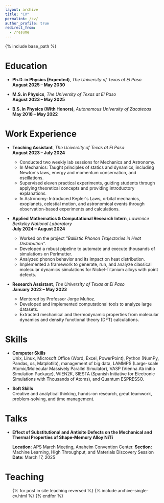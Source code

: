 ```yaml
---
layout: archive
title: "CV"
permalink: /cv/
author_profile: true
redirect_from:
  - /resume
---
```


{% include base_path %}

Education
======

* **Ph.D. in Physics (Expected)**, *The University of Texas at El Paso*  
  **August 2025 – May 2030**

* **M.S. in Physics**, *The University of Texas at El Paso*  
  **August 2023 – May 2025**

* **B.S. in Physics (With Honors)**, *Autonomous University of Zacatecas*  
  **May 2018 – May 2022**


Work Experience
======

* **Teaching Assistant**, *The University of Texas at El Paso*  
  **August 2023 – July 2024**  
  - Conducted two weekly lab sessions for Mechanics and Astronomy.  
  - In Mechanics: Taught principles of statics and dynamics, including Newton's laws, energy and momentum conservation, and oscillations.  
  - Supervised eleven practical experiments, guiding students through applying theoretical concepts and providing introductory explanations.  
  - In Astronomy: Introduced Kepler's Laws, orbital mechanics, exoplanets, celestial motion, and astronomical events through observation-based experiments and calculations.

* **Applied Mathematics & Computational Research Intern**, *Lawrence Berkeley National Laboratory*  
  **July 2024 – August 2024**  
  - Worked on the project *"Ballistic Phonon Trajectories in Heat Distribution"*.  
  - Developed a robust pipeline to automate and execute thousands of simulations on Perlmutter.  
  - Analyzed phonon behavior and its impact on heat distribution.  
  - Implemented a framework to generate, run, and analyze classical molecular dynamics simulations for Nickel-Titanium alloys with point defects.

* **Research Assistant**, *The University of Texas at El Paso*  
  **January 2022 – May 2023**  
  - Mentored by Professor Jorge Muñoz.  
  - Developed and implemented computational tools to analyze large datasets.  
  - Extracted mechanical and thermodynamic properties from molecular dynamics and density functional theory (DFT) calculations.

Skills
======

* **Computer Skills**  
  Unix, Linux, Microsoft Office (Word, Excel, PowerPoint), Python (NumPy, Pandas, os, Matplotlib), management of big data, LAMMPS (Large-scale Atomic/Molecular Massively Parallel Simulator), VASP (Vienna Ab initio Simulation Package), WIEN2K, SIESTA (Spanish Initiative for Electronic Simulations with Thousands of Atoms), and Quantum ESPRESSO.

* **Soft Skills**  
  Creative and analytical thinking, hands-on research, great teamwork, problem-solving, and time management.

Talks
=====

* **Effect of Substitutional and Antisite Defects on the Mechanical and Thermal Properties of Shape-Memory Alloy NiTi**  
   
  **Location:** APS March Meeting, Anaheim Convention Center.
  **Section:** Machine Learning, High Throughput, and Materials Discovery Session  
  **Date:** March 17, 2025  

  
Teaching
======
  <ul>{% for post in site.teaching reversed %}
    {% include archive-single-cv.html %}
  {% endfor %}</ul>
  
  

